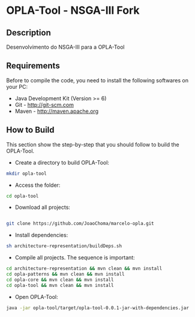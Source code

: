 # OPLA-Tool - NSGA-III Fork

## Description
Desenvolvimento do NSGA-III para a OPLA-Tool


## Requirements
Before to compile the code, you need to install the following softwares on your PC:
- Java Development Kit (Version >= 6)
- Git - http://git-scm.com
- Maven - http://maven.apache.org

## How to Build
This section show the step-by-step that you should follow to build the OPLA-Tool. 

- Create a directory to build OPLA-Tool:
```sh
mkdir opla-tool
```
- Access the folder:
```sh
cd opla-tool
```
- Download all projects:
```sh

git clone https://github.com/JoaoChoma/marcelo-opla.git
```
- Install dependencies:
```sh
sh architecture-representation/buildDeps.sh
```
- Compile all projects. The sequence is important:
```sh
cd architecture-representation && mvn clean && mvn install
cd opla-patterns && mvn clean && mvn install
cd opla-core && mvn clean && mvn install
cd opla-tool && mvn clean && mvn install
```
- Open OPLA-Tool:
```sh
java -jar opla-tool/target/opla-tool-0.0.1-jar-with-dependencies.jar
```





